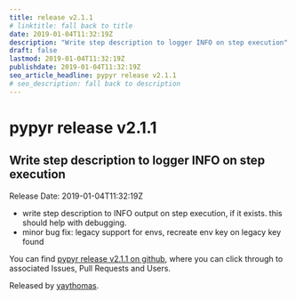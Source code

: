 ```yaml
---
title: release v2.1.1
# linktitle: fall back to title
date: 2019-01-04T11:32:19Z
description: "Write step description to logger INFO on step execution"
draft: false
lastmod: 2019-01-04T11:32:19Z
publishdate: 2019-01-04T11:32:19Z
seo_article_headline: pypyr release v2.1.1
# seo_description: fall back to description
---
```

# pypyr release v2.1.1
## Write step description to logger INFO on step execution
Release Date: 2019-01-04T11:32:19Z

- write step description to INFO output on step execution, if it exists. this should help with debugging.
- minor bug fix: legacy support for envs, recreate env key on legacy key found

You can find [pypyr release v2.1.1 on github](https://github.com/pypyr/pypyr-cli/releases/tag/v2.1.1), where you can 
click through to associated Issues, Pull Requests and Users.

Released by [yaythomas](https://github.com/yaythomas).

